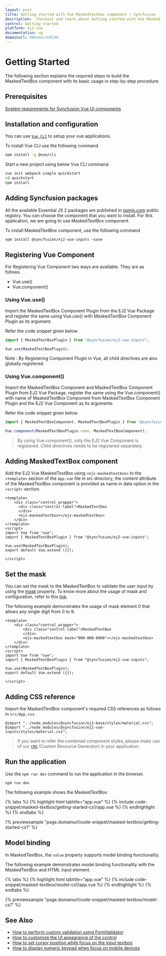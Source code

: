 ```yaml
---
layout: post
title: Getting started with Vue Maskedtextbox component | Syncfusion
description:  Checkout and learn about Getting started with Vue Maskedtextbox component of Syncfusion Essential JS 2 and more details.
control: Getting started 
platform: ej2-vue
documentation: ug
domainurl: ##DomainURL##
---
```


# Getting Started

The following section explains the required steps to build the MaskedTextBox component with its basic usage in step-by-step procedure.

## Prerequisites

[System requirements for Syncfusion Vue UI components](https://ej2.syncfusion.com/vue/documentation/system-requirements/)

## Installation and configuration

You can use [`Vue CLI`](https://github.com/vuejs/vue-cli) to setup your vue applications.

To install Vue CLI use the following command.

```bash
npm install -g @vue/cli
```

Start a new project using below Vue CLI command.

```bash
vue init webpack-simple quickstart
cd quickstart
npm install

```

## Adding Syncfusion packages

All the available Essential JS 2 packages are published in [npmjs.com](https://www.npmjs.com/~syncfusionorg) public registry. You can choose the component that you want to install. For this application, we are going to use MaskedTextBox component.

To install MaskedTextBox component, use the following command

```bash
npm install @syncfusion/ej2-vue-inputs –save
```

## Registering Vue Component

For Registering Vue Component two ways are available. They are as follows.
* Vue.use()
* Vue.component()

### Using Vue.use()

Import the MaskedTextBox Component Plugin from the EJ2 Vue Package and register the same using Vue.use() with
MaskedTextBox Component Plugin as its argument.

Refer the code snippet given below.

```ts
import { MaskedTextBoxPlugin } from "@syncfusion/ej2-vue-inputs";

Vue.use(MaskedTextBoxPlugin);
```

Note : By Registering Component Plugin in Vue, all child directives are also globally registered.

### Using Vue.component()

Import the MaskedTextBox Component and MaskedTextBox Component Plugin from EJ2 Vue Package, register the same using the Vue.component() with name of MaskedTextBox Component from MaskedTextBox Component Plugin and the EJ2 Vue Component as its arguments.

Refer the code snippet given below.

```ts
import { MaskedTextBoxComponent, MaskedTextBoxPlugin } from '@syncfusion/ej2-vue-inputs';

Vue.component(MaskedTextBoxPlugin.name, MaskedTextBoxComponent);
```

> By using Vue.component(), only the EJ2 Vue Component is registered. Child directives needs to be registered separately.

## Adding MaskedTextBox component

Add the EJ2 Vue MaskedTextBox using `<ejs-maskedtextbox>` to the `<template>` section of the `App.vue` file in src directory, the content attribute of the MaskedTextBox component is provided as name in data option in the `<script>` section.

```
<template>
    <div class="control_wrapper">
      <div class="control-label">MaskedTextbox
      </div>
      <ejs-maskedtextbox></ejs-maskedtextbox>
    </div>
</template>
<script>
import Vue from "vue";
import { MaskedTextBoxPlugin } from "@syncfusion/ej2-vue-inputs";

Vue.use(MaskedTextBoxPlugin);
export default Vue.extend ({});

</script>
```

## Set the mask

You can set the mask to the MaskedTextBox to validate the user input by using the [mask](https://ej2.syncfusion.com/vue/documentation/api/maskedtextbox#mask) property. To know more about the usage of mask and configuration, refer to this [link](./mask-configuration/).

The following example demonstrates the usage of mask element 0 that allows any single digit from 0 to 9.

```
<template>
    <div class="control_wrapper">
        <div class="control-label">MaskedTextBox
        </div>
        <ejs-maskedtextbox mask="000-000-0000"></ejs-maskedtextbox>
    </div>
</template>
<script>
import Vue from "vue";
import { MaskedTextBoxPlugin } from "@syncfusion/ej2-vue-inputs";

Vue.use(MaskedTextBoxPlugin);
export default Vue.extend ({});

</script>
```

## Adding CSS reference

Import the MaskedTextBox component's required CSS references as follows in `src/App.css`.

```
@import "../node_modules/@syncfusion/ej2-base/styles/material.css";
@import "../node_modules/@syncfusion/ej2-vue-inputs/styles/material.css";
```

> If you want to refer the combined component styles, please make use of our [`CRG`](https://crg.syncfusion.com/) (Custom Resource Generator) in your application.

## Run the application

Use the `npm run dev` command to run the application in the browser.

```
npm run dev
```

The following example shows the MaskedTextBox.

{% tabs %}
{% highlight html tabtitle="app.vue" %}
{% include code-snippet/masked-textbox/getting-started-cs1/app.vue %}
{% endhighlight %}
{% endtabs %}
        
{% previewsample "page.domainurl/code-snippet/masked-textbox/getting-started-cs1" %}

## Model binding

In MaskedTextBox, the `value` property supports model binding functionality.

The following example demonstrates model binding functionality with the MaskedTextBox and HTML input element.

{% tabs %}
{% highlight html tabtitle="app.vue" %}
{% include code-snippet/masked-textbox/model-cs1/app.vue %}
{% endhighlight %}
{% endtabs %}
        
{% previewsample "page.domainurl/code-snippet/masked-textbox/model-cs1" %}

## See Also

* [How to perform custom validation using FormValidator](./how-to/perform-custom-validation-using-form-validator/)
* [How to customize the UI appearance of the control](./how-to/customize-the-ui-appearance-of-the-control/)
* [How to set cursor position while focus on the input textbox](./how-to/set-cursor-position-while-focus-on-the-input-textbox/)
* [How to display numeric keypad when focus on mobile devices](./how-to/display-numeric-keypad-when-focus-on-mobile-devices/)